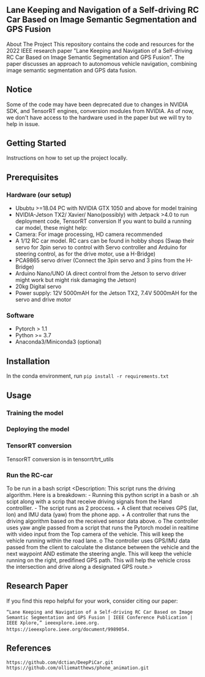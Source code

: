 ## Lane Keeping and Navigation of a Self-driving RC Car Based on Image Semantic Segmentation and GPS Fusion
About The Project
This repository contains the code and resources for the 2022 IEEE research paper "Lane Keeping and Navigation of a Self-driving RC Car Based on Image Semantic Segmentation and GPS Fusion". The paper discusses an approach to autonomous vehicle navigation, combining image semantic segmentation and GPS data fusion.

## Notice
Some of the code may have been deprecated due to changes in NVIDIA SDK, and TensorRT engines, conversion modules from NVIDIA. As of now, we don't have access to the hardware used in the paper but we will try to help in issue.

## Getting Started
Instructions on how to set up the project locally.

## Prerequisites
### Hardware (our setup)
* Ububtu >=18.04 PC with NVIDIA GTX 1050 and above for model training
* NVIDIA-Jetson TX2/ Xavier/ Nano(possibly) with Jetpack >4.0 to run deployment code, TensorRT conversion
If you want to build a running car model, these might help:
* Camera: For image processing, HD camera recommended
* A 1/12 RC car model. RC cars can be found in hobby shops (Swap their servo for 3pin servo to control with Servo controller and Arduino for steering control, as for the drive motor, use a H-Bridge)
* PCA9865 servo driver (Connect the 3pin servo and 3 pins from the H-Bridge)
* Arduino Nano/UNO (A direct control from the Jetson to servo driver might work but might risk damaging the Jetson)
* 20kg Digital servo
* Power supply: 12V 5000mAH for the Jetson TX2, 7.4V 5000mAH for the servo and drive motor
### Software
* Pytorch > 1.1
* Python >= 3.7
* Anaconda3/Miniconda3 (optional)

## Installation
In the conda environment, run
`pip install -r requirements.txt`

## Usage
### Training the model

### Deploying the model

### TensorRT conversion
TensorRT conversion is in tensorrt/trt_utils

### Run the RC-car
To be run in a bash script
<Description:
    This script runs the driving algorithm. Here is a breakdown:
    - Running this python script in a bash or .sh scipt along with a scrip that receive driving signals from the Hand controlller.
    - The script runs as 2 proccess.
        + A client that receives GPS (lat, lon) and IMU data (yaw) from the phone app.
        + A controller that runs the driving algorithm based on the received sensor data above.
            o The controller uses yaw angle passed from a script that runs the Pytorch model in realtime with video input from the Top camera of the vehicle. 
            This will keep the vehicle running within the road lane.
            o The controller uses GPS/IMU data passed from the client to calculate the distance between the vehicle and the next waypoint AND estimate the steering angle.
            This will keep the vehicle running on the right, predifined GPS path. This will help the vehicle cross the intersection and drive along a designated GPS route.>

## Research Paper
If you find this repo helpful for your work, consider citing our paper:

`“Lane Keeping and Navigation of a Self-driving RC Car Based on Image Semantic Segmentation and GPS Fusion | IEEE Conference Publication | IEEE Xplore,” ieeexplore.ieee.org. https://ieeexplore.ieee.org/document/9989054.`
‌
## References
`https://github.com/dctian/DeepPiCar.git`
`https://github.com/olliematthews/phone_animation.git`
